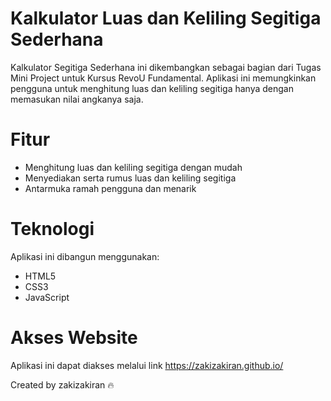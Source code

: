 # Kalkulator Luas dan Keliling Segitiga Sederhana

Kalkulator Segitiga Sederhana ini dikembangkan sebagai bagian dari Tugas Mini Project untuk Kursus RevoU Fundamental. Aplikasi ini memungkinkan pengguna untuk menghitung luas dan keliling segitiga hanya dengan memasukan nilai angkanya saja.

# Fitur

* Menghitung luas dan keliling segitiga dengan mudah
* Menyediakan serta rumus luas dan keliling segitiga
* Antarmuka ramah pengguna dan menarik

# Teknologi

Aplikasi ini dibangun menggunakan:
* HTML5
* CSS3
* JavaScript

# Akses Website

Aplikasi ini dapat diakses melalui link https://zakizakiran.github.io/

Created by zakizakiran 🔥
